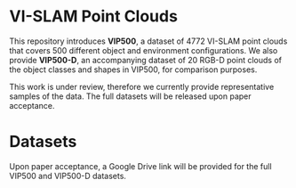 # VI-SLAM Point Clouds
This repository introduces **VIP500**, a dataset of 4772 VI-SLAM point clouds that covers 500 different object and environment configurations. We also provide **VIP500-D**, an accompanying dataset of 20 RGB-D point clouds of the object classes and shapes in VIP500, for comparison purposes.

This work is under review, therefore we currently provide representative samples of the data. The full datasets will be released upon paper acceptance.

# Datasets
Upon paper acceptance, a Google Drive link will be provided for the full VIP500 and VIP500-D datasets. 
